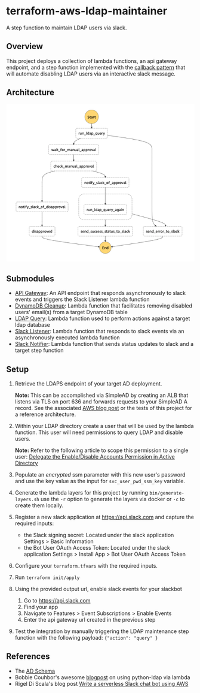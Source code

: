 # terraform-aws-ldap-maintainer

A step function to maintain LDAP users via slack.

## Overview

This project deploys a collection of lambda functions, an api gateway endpoint, and a step function implemented with the [callback pattern](https://docs.aws.amazon.com/step-functions/latest/dg/connect-to-resource.html#connect-wait-token) that will automate disabling LDAP users via an interactive slack message.

## Architecture

![State Machine Definition](_docs/state_machine_def_0.0.1.png)

## Submodules

- [API Gateway](/modules/api_gateway): An API endpoint that responds asynchronously to slack events and triggers the Slack Listener lambda function
- [DynamoDB Cleanup](/modules/lambda_functions/dynamodb_cleanup): Lambda function that facilitates removing disabled users' email(s) from a target DynamoDB table
- [LDAP Query](/modules/lambda_functions/ldap_query): Lambda function used to perform actions against a target ldap database
- [Slack Listener](/modules/lambda_functions/slack_listener): Lambda function that responds to slack events via an asynchronously executed lambda function
- [Slack Notifier](/modules/lambda_functions/slack_notifier): Lambda function that sends status updates to slack and a target step function

## Setup

1. Retrieve the LDAPS endpoint of your target AD deployment.

    **Note:** This can be accomplished via SimpleAD by creating an ALB that listens via TLS on port 636 and forwards requests to your SimpleAD A record. See the associated [AWS blog post](https://aws.amazon.com/blogs/security/how-to-configure-an-ldaps-endpoint-for-simple-ad/) or the tests of this project for a reference architecture.

2. Within your LDAP directory create a user that will be used by the lambda function. This user will need permissions to query LDAP and disable users.

    **Note:** Refer to the following article to scope this permission to a single user: [Delegate the Enable/Disable Accounts Permission in Active Directory](https://thebackroomtech.com/2009/07/01/howto-delegate-the-enabledisable-accounts-permission-in-active-directory/)

3. Populate an *encrypted* ssm parameter with this new user's password and use the key value as the input for `svc_user_pwd_ssm_key` variable.
4. Generate the lambda layers for this project by running `bin/generate-layers.sh` use the `-r` option to generate the layers via docker or `-c` to create them locally.
5. Register a new slack application at https://api.slack.com and capture the required inputs:
    - the Slack signing secret: Located under the slack application Settings > Basic Information
    - the Bot User OAuth Access Token: Located under the slack application Settings > Install App > Bot User OAuth Access Token
6. Configure your `terraform.tfvars` with the required inputs.
7. Run `terraform init/apply`
8. Using the provided output url, enable slack events for your slackbot
      1. Go to https://api.slack.com
      2. Find your app
      3. Navigate to Features > Event Subscriptions > Enable Events
      4. Enter the api gateway url created in the previous step
9. Test the integration by manually triggering the LDAP maintenance step function with the following payload: `{"action": "query" }`

## References

- The [AD Schema](https://docs.microsoft.com/en-us/windows/win32/adschema/active-directory-schema)
- Bobbie Couhbor's awesome [blogpost](https://blog.kloud.com.au/2018/01/09/replacing-the-service-desk-with-bots-using-amazon-lex-and-amazon-connect-part-3/) on using python-ldap via lambda
- Rigel Di Scala's blog post [Write a serverless Slack chat bot using AWS](https://chatbotslife.com/write-a-serverless-slack-chat-bot-using-aws-e2d2432c380e)
